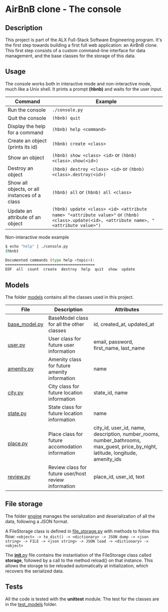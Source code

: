 # AirBnB clone - The console

## Description

This project is part of the ALX Full-Stack Software Engineering program.
It's the first step towards building a first full web application: an AirBnB clone.
This first step consists of a custom command-line interface for data management, and the base classes for the storage of this data.

## Usage

The console works both in interactive mode and non-interactive mode, much like a Unix shell.
It prints a prompt **(hbnb)** and waits for the user input.

| Command                                       | Example                                                                                                                                           |
|-----------------------------------------------|---------------------------------------------------------------------------------------------------------------------------------------------------|
| Run the console                               | ```./console.py```                                                                                                                                |
| Quit the console                              | ```(hbnb) quit```                                                                                                                                 |
| Display the help for a command                | ```(hbnb) help <command>```                                                                                                                       |
| Create an object (prints its id)              | ```(hbnb) create <class>```                                                                                                                       |
| Show an object                                | ```(hbnb) show <class> <id>``` or ```(hbnb) <class>.show(<id>)```                                                                                 |
| Destroy an object                             | ```(hbnb) destroy <class> <id>``` or ```(hbnb) <class>.destroy(<id>)```                                                                           |
| Show all objects, or all instances of a class | ```(hbnb) all``` or ```(hbnb) all <class>```                                                                                                      |
| Update an attribute of an object              | ```(hbnb) update <class> <id> <attribute name> "<attribute value>"``` or ```(hbnb) <class>.update(<id>, <attribute name>, "<attribute value>")``` |

Non-interactive mode example

```bash
$ echo "help" | ./console.py
(hbnb)

Documented commands (type help <topic>):
========================================
EOF  all  count  create  destroy  help  quit  show  update
```

## Models

The folder [models](./models/) contains all the classes used in this project.

| File                                    | Description                                          | Attributes                                                                                                                       |
|-----------------------------------------|------------------------------------------------------|----------------------------------------------------------------------------------------------------------------------------------|
| [base_model.py](./models/base_model.py) | BaseModel class for all the other classes            | id, created_at, updated_at                                                                                                       |
| [user.py](./models/user.py)             | User class for future user information               | email, password, first_name, last_name                                                                                           |
| [amenity.py](./models/amenity.py)       | Amenity class for future amenity information         | name                                                                                                                             |
| [city.py](./models/city.py)             | City class for future location information           | state_id, name                                                                                                                   |
| [state.py](./models/state.py)           | State class for future location information          | name                                                                                                                             |
| [place.py](./models/place.py)           | Place class for future accomodation information      | city_id, user_id, name, description, number_rooms, number_bathrooms, max_guest, price_by_night, latitude, longitude, amenity_ids |
| [review.py](./models/review.py)         | Review class for future user/host review information | place_id, user_id, text                                                                                                          |

## File storage

The folder [engine](./models/engine/) manages the serialization and deserialization of all the data, following a JSON format.

A FileStorage class is defined in [file_storage.py](./models/engine/file_storage.py) with methods to follow this flow:
```<object> -> to_dict() -> <dictionary> -> JSON dump -> <json string> -> FILE -> <json string> -> JSON load -> <dictionary> -> <object>```

The [__init__.py](./models/__init__.py) file contains the instantiation of the FileStorage class called **storage**, followed by a call to the method reload() on that instance.
This allows the storage to be reloaded automatically at initialization, which recovers the serialized data.

## Tests

All the code is tested with the **unittest** module.
The test for the classes are in the [test_models](./tests/test_models/) folder.
